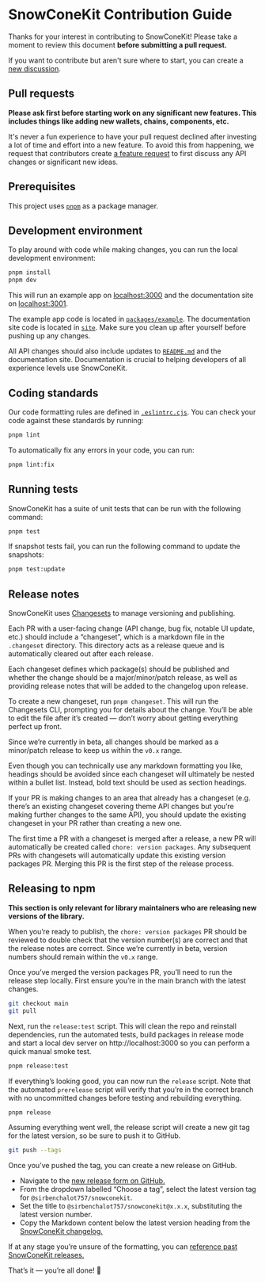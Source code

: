 # SnowConeKit Contribution Guide

Thanks for your interest in contributing to SnowConeKit! Please take a moment to review this document **before submitting a pull request.**

<!-- fixit -->

If you want to contribute but aren't sure where to start, you can create a [new discussion](https://github.com/sirbenchalot757/snowconekit/discussions).

## Pull requests

**Please ask first before starting work on any significant new features. This includes things like adding new wallets, chains, components, etc.**

<!-- fixit -->

It's never a fun experience to have your pull request declined after investing a lot of time and effort into a new feature. To avoid this from happening, we request that contributors create [a feature request](https://github.com/sirbenchalot757/snowconekit/discussions/new?category=ideas) to first discuss any API changes or significant new ideas.

## Prerequisites

This project uses [`pnpm`](https://pnpm.io) as a package manager.

## Development environment

To play around with code while making changes, you can run the local development environment:

```bash
pnpm install
pnpm dev
```

This will run an example app on [localhost:3000](http://localhost:3000) and the documentation site on [localhost:3001](http://localhost:3001).

The example app code is located in [`packages/example`](../packages/example). The documentation site code is located in [`site`](../site). Make sure you clean up after yourself before pushing up any changes.

All API changes should also include updates to [`README.md`](../README.md) and the documentation site. Documentation is crucial to helping developers of all experience levels use SnowConeKit.

## Coding standards

Our code formatting rules are defined in [`.eslintrc.cjs`](../.eslintrc.cjs). You can check your code against these standards by running:

```bash
pnpm lint
```

To automatically fix any errors in your code, you can run:

```bash
pnpm lint:fix
```

## Running tests

SnowConeKit has a suite of unit tests that can be run with the following command:

```bash
pnpm test
```

If snapshot tests fail, you can run the following command to update the snapshots:

```bash
pnpm test:update
```

## Release notes

SnowConeKit uses [Changesets](https://github.com/changesets/changesets) to manage versioning and publishing.

Each PR with a user-facing change (API change, bug fix, notable UI update, etc.) should include a “changeset”, which is a markdown file in the `.changeset` directory. This directory acts as a release queue and is automatically cleared out after each release.

Each changeset defines which package(s) should be published and whether the change should be a major/minor/patch release, as well as providing release notes that will be added to the changelog upon release.

To create a new changeset, run `pnpm changeset`. This will run the Changesets CLI, prompting you for details about the change. You’ll be able to edit the file after it’s created — don’t worry about getting everything perfect up front.

Since we’re currently in beta, all changes should be marked as a minor/patch release to keep us within the `v0.x` range.

Even though you can technically use any markdown formatting you like, headings should be avoided since each changeset will ultimately be nested within a bullet list. Instead, bold text should be used as section headings.

If your PR is making changes to an area that already has a changeset (e.g. there’s an existing changeset covering theme API changes but you’re making further changes to the same API), you should update the existing changeset in your PR rather than creating a new one.

The first time a PR with a changeset is merged after a release, a new PR will automatically be created called `chore: version packages`. Any subsequent PRs with changesets will automatically update this existing version packages PR. Merging this PR is the first step of the release process.

## Releasing to npm

**This section is only relevant for library maintainers who are releasing new versions of the library.**

When you’re ready to publish, the `chore: version packages` PR should be reviewed to double check that the version number(s) are correct and that the release notes are correct. Since we’re currently in beta, version numbers should remain within the `v0.x` range.

Once you’ve merged the version packages PR, you’ll need to run the release step locally. First ensure you’re in the main branch with the latest changes.

```bash
git checkout main
git pull
```

Next, run the `release:test` script. This will clean the repo and reinstall dependencies, run the automated tests, build packages in release mode and start a local dev server on http://localhost:3000 so you can perform a quick manual smoke test.

```bash
pnpm release:test
```

If everything’s looking good, you can now run the `release` script. Note that the automated `prerelease` script will verify that you’re in the correct branch with no uncommitted changes before testing and rebuilding everything.

```bash
pnpm release
```

Assuming everything went well, the release script will create a new git tag for the latest version, so be sure to push it to GitHub.

```bash
git push --tags
```

Once you’ve pushed the tag, you can create a new release on GitHub.

- Navigate to the [new release form on GitHub.](https://github.com/sirbenchalot757/snowconekit/releases/new)
- From the dropdown labelled “Choose a tag”, select the latest version tag for `@sirbenchalot757/snowconekit`.
- Set the title to `@sirbenchalot757/snowconekit@x.x.x`, substituting the latest version number.
- Copy the Markdown content below the latest version heading from the [SnowConeKit changelog.](../packages/snowconekit/CHANGELOG.md)

If at any stage you’re unsure of the formatting, you can [reference past SnowConeKit releases.](https://github.com/sirbenchalot757/snowconekit/releases)

That’s it — you’re all done! 🎉
